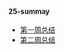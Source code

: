 #### 25-summay

+ [第一周总结](https://github.com/saturn-lab/BDMI-2020A/blob/master/Memos/Study-Memo/25-Day1.md)
+ [第二周总结](https://github.com/saturn-lab/BDMI-2020A/blob/master/Memos/Study-Memo/25-Day2.md)